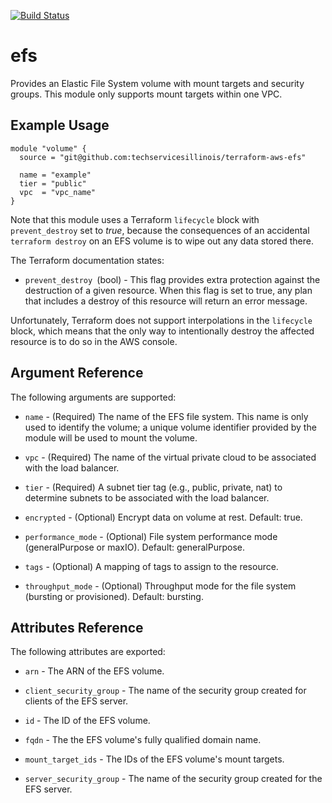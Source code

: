 [![Build Status](https://drone.techservices.illinois.edu/api/badges/techservicesillinois/terraform-aws-efs/status.svg)](https://drone.techservices.illinois.edu/techservicesillinois/terraform-aws-efs)

# efs

Provides an Elastic File System volume with mount targets and security groups.
This module only supports mount targets within one VPC.

Example Usage
-----------------

```hcl
module "volume" {
  source = "git@github.com:techservicesillinois/terraform-aws-efs"

  name = "example"
  tier = "public"
  vpc  = "vpc_name"
}
```
Note that this module uses a Terraform `lifecycle` block with `prevent_destroy`
set to *true*, because the consequences of an accidental `terraform destroy` 
on an EFS volume is to wipe out any data stored there.

The Terraform documentation states:

* `prevent_destroy `(bool) - This flag provides extra protection against the
destruction of a given resource.
When this flag is set to true, any plan that includes a destroy of this
resource will return an error message.

Unfortunately, Terraform does not support interpolations in the `lifecycle`
block, which means that the only way to intentionally destroy the affected
resource is to do so in the AWS console.

Argument Reference
-----------------

The following arguments are supported:

* `name` - (Required) The name of the EFS file system. This name is only
used to identify the volume; a unique volume identifier provided by
the module will be used to mount the volume.

* `vpc` - (Required) The name of the virtual private cloud to be
associated with the load balancer.

* `tier` - (Required) A subnet tier tag (e.g., public, private,
nat) to determine subnets to be associated with the load balancer.

* `encrypted` - (Optional) Encrypt data on volume at rest. Default: true.

* `performance_mode` - (Optional) File system performance mode
(generalPurpose or maxIO). Default: generalPurpose.

* `tags` - (Optional) A mapping of tags to assign to the resource.

* `throughput_mode` - (Optional) Throughput mode for the file system
(bursting or provisioned). Default: bursting.

Attributes Reference
--------------------

The following attributes are exported:

* `arn` - The ARN of the EFS volume.

* `client_security_group` - The name of the security group created for
clients of the EFS server.

* `id` - The ID of the EFS volume.

* `fqdn` - The the EFS volume's fully qualified domain name.

* `mount_target_ids` - The IDs of the EFS volume's mount targets.

* `server_security_group` - The name of the security group created for
the EFS server.
